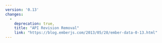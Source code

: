 ```yaml
---
version: '0.13'
changes:
  -
    deprecation: true,
    title: "API Revision Removal"
    link: "https://blog.emberjs.com/2013/05/28/ember-data-0-13.html"
---
```

